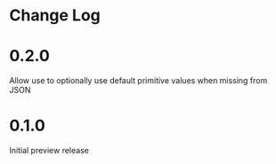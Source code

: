 Change Log
==========

# 0.2.0
Allow use to optionally use default primitive values when missing from JSON

# 0.1.0
Initial preview release
